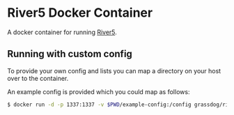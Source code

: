 # River5 Docker Container

A docker container for running [River5](https://github.com/scripting/river5).

## Running with custom config

To provide your own config and lists you can map a directory on your host over to the container.

An example config is provided which you could map as follows:

```sh
$ docker run -d -p 1337:1337 -v $PWD/example-config:/config grassdog/river5
```
